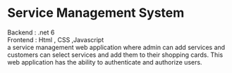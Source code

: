 # Service Management System
Backend : .net 6 <br>
Frontend : Html , CSS ,Javascript <br>
a service management web application where admin can add services and customers can select services and add them to their shopping cards. This web application has the ability to authenticate and authorize users.


